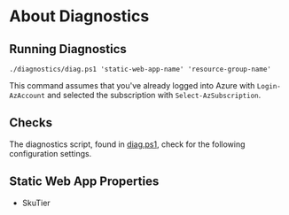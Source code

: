 # About Diagnostics

## Running Diagnostics

`./diagnostics/diag.ps1 'static-web-app-name' 'resource-group-name'`

This command assumes that you've already logged into Azure with `Login-AzAccount` and selected the subscription with `Select-AzSubscription`.

## Checks

The diagnostics script, found in [diag.ps1](/diagnostics/diag.ps1), check for the following configuration settings.

## Static Web App Properties

- SkuTier
